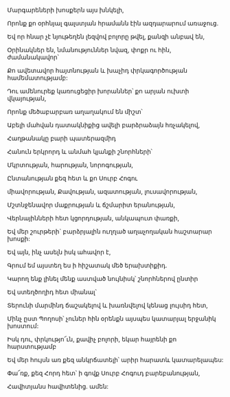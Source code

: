 Մարգարեների խոսքերն այս խնկելի,


Որոնք քո օրհնյալ գալստյան հրամանն էին ազդարարում առաջուց.


Եվ որ հնար չէ նյութեղեն լեզվով բոլորը թվել, քանզի անբավ են,


Օրինակներ են, նմանություններ նվազ, փոքր ու հին, ժամանակավոր՝


Քո ավետավոր հայտնության և խաչիդ փրկագործության համեմատությամբ:


Դու ամենուրեք կառուցեցիր խորաններ՝ քո արյան ուխտի վկայության,


Որոնք մեծաբարբառ աղաղակում են միշտ՝


Աբելի մահվան դատակնիքից ավելի բարձրաձայն հռչակելով,


Հաղթանակը բարի պատերազմիդ


Հանուն երկրորդ և անմահ կյանքի շնորհների՝


Մկրտության, հարության, նորոգության,


Ընտանության քեզ հետ և քո Սուրբ Հոգու


միավորության, Քավության, ազատության, լուսավորության,


Մշտնջենավոր մաքրության և ճշմարիտ երանության,


Վերնայինների հետ կցորդության, անկապուտ փառքի,


Եվ մեր շուրթերի` բարձրյալին ուղղած աղաչողական հաշտարար խոսքի:


Եվ այն, ինչ ասելն իսկ ահավոր է,


Գրում եմ այստեղ ես ի հիշատակ մեծ երախտիքիդ.


Կարող ենք լինել մենք աստված նույնիսկ՝ շնորհներով ընտիր


Եվ ստեղծողիդ հետ միանալ՝


Տերունի մարմինդ ճաշակելով և խառնվելով կենաց լույսիդ հետ,


Մինչ ըստ Պողոսի՝ չուներ հին օրենքն այսպես կատարյալ երջանիկ խոստում:


Իսկ դու, փրկությո՜ւն, քավիչ բոլորի, եկար հայրենի քո հարստությամբ


Եվ մեր հույսն առ քեզ անկրճատելի՝ արիր հարատև կատարելապես:


Փա՜ռք, քեզ Հորդ հետ՝ ի գովք Սուրբ Հոգուդ բարեբանության,


Հավիտյանս հավիտենից. ամեն: